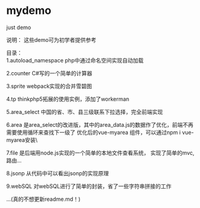 # mydemo
just demo

说明：
这些demo可为初学者提供参考

目录：  
1.autoload_namespace php中通过命名空间实现自动加载  

2.counter C#写的一个简单的计算器  

3.sprite webpack实现的合并雪碧图  

4.tp thinkphp5拓展的使用实例，添加了workerman  

5.area_select 中国的省、市、县三级联系下拉选择，完全前端实现  

6.area 是area_select的改进版，其中的area_data.js的数据作了优化，前端不再需要使用循环来查找下一级了
优化后的vue-myarea 组件，可以通过npm i vue-myarea安装\

7.file 是后端用node.js实现的一个简单的本地文件查看系统，
实现了简单的mvc,路由...

8.jsonp 从代码中可以看出jsonp的实现原理

9.webSQL 对webSQL进行了简单的封装，省了一些字符串拼接的工作

...(真的不想更新readme.md！)

